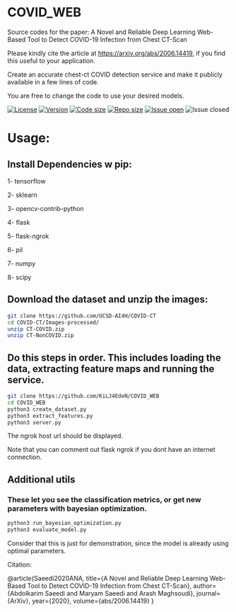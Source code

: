 # COVID_WEB

Source codes for the paper: 
A Novel and Reliable Deep Learning Web-Based Tool to Detect COVID-19 Infection from Chest CT-Scan

Please kindly cite the article at https://arxiv.org/abs/2006.14419, if you find this useful to your application.

Create an accurate chest-ct COVID detection service and make it publicly available in a few lines of code.

You are free to change the code to use your desired models.


[![License](https://img.shields.io/github/license/KiLJ4EdeN/Realtime_FacialRecognition)](https://img.shields.io/github/license/KiLJ4EdeN/COVID_WEB) [![Version](https://img.shields.io/github/v/tag/KiLJ4EdeN/COVID_WEB)](https://img.shields.io/github/v/tag/KiLJ4EdeN/COVID_WEB) [![Code size](https://img.shields.io/github/languages/code-size/KiLJ4EdeN/COVID_WEB)](https://img.shields.io/github/languages/code-size/KiLJ4EdeN/COVID_WEB) [![Repo size](https://img.shields.io/github/repo-size/KiLJ4EdeN/COVID_WEB)](https://img.shields.io/github/repo-size/KiLJ4EdeN/COVID_WEB) [![Issue open](https://img.shields.io/github/issues/KiLJ4EdeN/COVID_WEB)](https://img.shields.io/github/issues/KiLJ4EdeN/COVID_WEB)
![Issue closed](https://img.shields.io/github/issues-closed/KiLJ4EdeN/COVID_WEB)


# Usage:
## Install Dependencies w pip:

1- tensorflow

2- sklearn

3- opencv-contrib-python

4- flask

5- flask-ngrok

6- pil

7- numpy

8- scipy

## Download the dataset and unzip the images:
```bash
git clone https://github.com/UCSD-AI4H/COVID-CT
cd COVID-CT/Images-processed/
unzip CT-COVID.zip
unzip CT-NonCOVID.zip
```


## Do this steps in order. This includes loading the data, extracting feature maps and running the service.

```bash
git clone https://github.com/KiLJ4EdeN/COVID_WEB
cd COVID_WEB
python3 create_dataset.py
python3 extract_features.py
python3 server.py
```
The ngrok host url should be displayed.

Note that you can comment out flask ngrok if you dont have an internet connection.


## Additional utils
### These let you see the classification metrics, or get new parameters with bayesian optimization.
```bash
python3 run_bayesian_optimization.py
python3 evaluate_model.py
```
Consider that this is just for demonstration, since the model is already using optimal parameters.


Citation:

@article{Saeedi2020ANA,
  title={A Novel and Reliable Deep Learning Web-Based Tool to Detect COVID-19 Infection from Chest CT-Scan},
  author={Abdolkarim Saeedi and Maryam Saeedi and Arash Maghsoudi},
  journal={ArXiv},
  year={2020},
  volume={abs/2006.14419}
}
